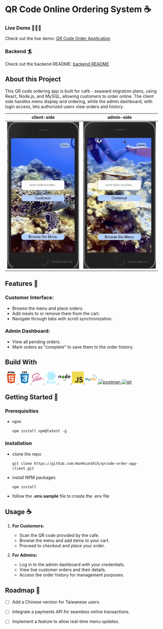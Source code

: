 # QR Code Online Ordering System ☕️

### Live Demo 🏄🏻‍♀️
Check out the live demo: [QR Code Order Application](https://seaward-migration-plan.netlify.app/)</br>

### Backend 🏄
Check out the backend README: [backend README](https://github.com/HanHsunShih/qrcode-order-app-server)

## About this Project
This QR code ordering app is built for café - seaward migration plans, using React, Node.js, and MySQL, allowing customers to order online. The client side handles menu display and ordering, while the admin dashboard, with login access, lets authorized users view orders and history.

client-side|admin-side
--|--
<img src="https://github.com/HanHsunShih/qrcode-order-app-client/blob/main/images/client-side_compressed.gif" width="300" />|<img src="https://github.com/HanHsunShih/qrcode-order-app-client/blob/main/images/admin-side_compressed.gif" width="300" />

## Features 🤿
### Customer Interface:
- Browse the menu and place orders.
- Add meals to or remove them from the cart.
- Navigate through tabs with scroll synchronization.

### Admin Dashboard:
- View all pending orders.
- Mark orders as "complete" to save them to the order history.


## Build With

<p align="left">
  <a href="https://www.w3.org/html/" target="_blank" rel="noreferrer"> <img src="https://raw.githubusercontent.com/devicons/devicon/master/icons/html5/html5-original-wordmark.svg" alt="html5" width="40" height="40"/> </a> 
  <a href="https://www.w3schools.com/css/" target="_blank" rel="noreferrer"> <img src="https://raw.githubusercontent.com/devicons/devicon/master/icons/css3/css3-original-wordmark.svg" alt="css3" width="40" height="40"/> </a> 
  <a href="https://sass-lang.com" target="_blank" rel="noreferrer"> <img src="https://raw.githubusercontent.com/devicons/devicon/master/icons/sass/sass-original.svg" alt="sass" width="40" height="40"/> </a>
  <a href="https://reactjs.org/" target="_blank" rel="noreferrer"> <img src="https://raw.githubusercontent.com/devicons/devicon/master/icons/react/react-original-wordmark.svg" alt="react" width="40" height="40"/> </a> 
  <a href="https://nodejs.org" target="_blank" rel="noreferrer"> <img src="https://raw.githubusercontent.com/devicons/devicon/master/icons/nodejs/nodejs-original-wordmark.svg" alt="nodejs" width="40" height="40"/> </a> 
  <a href="https://developer.mozilla.org/en-US/docs/Web/JavaScript" target="_blank" rel="noreferrer"> <img src="https://raw.githubusercontent.com/devicons/devicon/master/icons/javascript/javascript-original.svg" alt="javascript" width="40" height="40"/> </a> 
  <a href="https://www.mysql.com/" target="_blank" rel="noreferrer"> <img src="https://raw.githubusercontent.com/devicons/devicon/master/icons/mysql/mysql-original-wordmark.svg" alt="mysql" width="40" height="40"/> </a> 
  <a href="https://postman.com" target="_blank" rel="noreferrer"> <img src="https://www.vectorlogo.zone/logos/getpostman/getpostman-icon.svg" alt="postman" width="40" height="40"/> </a> 
  <a href="https://git-scm.com/" target="_blank" rel="noreferrer"> <img src="https://www.vectorlogo.zone/logos/git-scm/git-scm-icon.svg" alt="git" width="40" height="40"/> </a> 
</p>

## Getting Started 🤩

### Prerequisities
- npm
  ```
  npm install npm@latest -g
  ```
### Installation
- clone the repo
  ```
  git clone https://github.com:HanHsunShih/qrcode-order-app-client.git
  ```
- install NPM packages
  ```
  npm install
  ```
- follow the **.env.sample** file to create the .env file

## Usage ☕️

1. **For Customers:**
   - Scan the QR code provided by the cafe.
   - Browse the menu and add items to your cart.
   - Proceed to checkout and place your order.

2. **For Admins:**
   - Log in to the admin dashboard with your credentials.
   - View live customer orders and their details.
   - Access the order history for management purposes.
  
## Roadmap 🚀
- [ ] Add a Chinese version for Taiwanese users.
- [ ] Integrate a payments API for seamless online transactions.
- [ ] Implement a feature to allow real-time menu updates.





  

